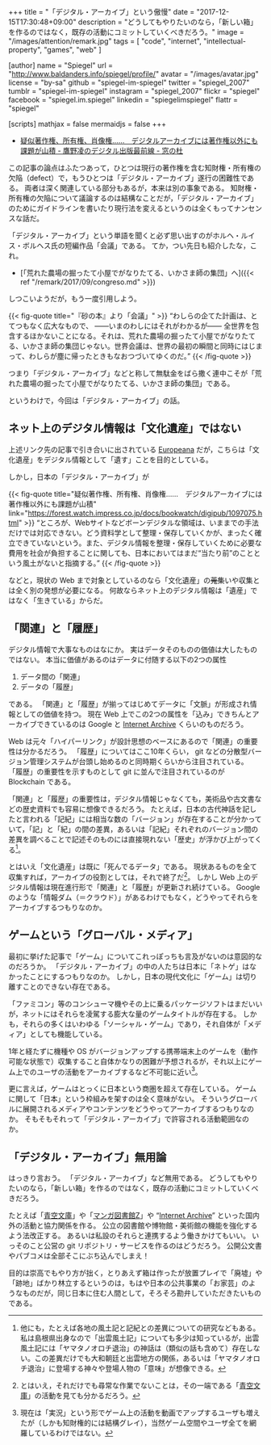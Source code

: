 +++
title = "「デジタル・アーカイブ」という傲慢"
date =  "2017-12-15T17:30:48+09:00"
description = "どうしてもやりたいのなら，「新しい箱」を作るのではなく，既存の活動にコミットしていくべきだろう。"
image = "/images/attention/remark.jpg"
tags        = [ "code", "internet", "intellectual-property", "games", "web" ]

[author]
  name      = "Spiegel"
  url       = "http://www.baldanders.info/spiegel/profile/"
  avatar    = "/images/avatar.jpg"
  license   = "by-sa"
  github    = "spiegel-im-spiegel"
  twitter   = "spiegel_2007"
  tumblr    = "spiegel-im-spiegel"
  instagram = "spiegel_2007"
  flickr    = "spiegel"
  facebook  = "spiegel.im.spiegel"
  linkedin  = "spiegelimspiegel"
  flattr    = "spiegel"

[scripts]
  mathjax = false
  mermaidjs = false
+++

- [疑似著作権、所有権、肖像権……　デジタルアーカイブには著作権以外にも課題が山積 - 鷹野凌のデジタル出版最前線 - 窓の杜](https://forest.watch.impress.co.jp/docs/bookwatch/digipub/1097075.html)

この記事の論点はふたつあって，ひとつは現行の著作権を含む知財権・所有権の欠陥（defect）で，もうひとつは「デジタル・アーカイブ」遂行の困難性である。
両者は深く関連している部分もあるが，本来は別の事象である。
知財権・所有権の欠陥について議論するのは結構なことだが，「デジタル・アーカイブ」のためにガイドラインを書いたり現行法を変えるというのは全くもってナンセンスな話だ。

「デジタル・アーカイブ」という単語を聞くと必ず思い出すのがホルヘ・ルイス・ボルヘス氏の短編作品「会議」である。
てか，つい先日も紹介したな，これ。

- [「荒れた農場の掘ったて小屋でがなりたてる、いかさま師の集団」へ]({{< ref "/remark/2017/09/congreso.md" >}})

しつこいようだが，もう一度引用しよう。

{{< fig-quote  title="『砂の本』より「会議」" >}}
<q>わしらの企てた計画は、とてつもなく広大なもので、 ――いまのわしにはそれがわかるが―― 全世界を包含するほかないことになる。それは、荒れた農場の掘ったて小屋でがなりたてる、いかさま師の集団じゃない。世界会議は、世界の最初の瞬間と同時にはじまって、わしらが塵に帰ったときもなおつづいてゆくのだ。</q>
{{< /fig-quote >}}

つまり「デジタル・アーカイブ」などと称して無駄金をばら撒く連中こそが「荒れた農場の掘ったて小屋でがなりたてる、いかさま師の集団」である。

というわけで，今回は「デジタル・アーカイブ」の話。

## ネット上のデジタル情報は「文化遺産」ではない

上述リンク先の記事で引き合いに出されている [Europeana](https://www.europeana.eu/ "Europeana Collections") だが，こちらは「文化遺産」をデジタル情報として「遺す」ことを目的としている。

しかし，日本の「デジタル・アーカイブ」が

{{< fig-quote title="疑似著作権、所有権、肖像権……　デジタルアーカイブには著作権以外にも課題が山積" link="https://forest.watch.impress.co.jp/docs/bookwatch/digipub/1097075.html" >}}
<q>ところが、Webサイトなどボーンデジタルな領域は、いままでの手法だけでは対応できない。どう資料学として整理・保存していくかが、まったく確立できていないという。また、デジタル情報を整理・保存していくために必要な費用を社会が負担することに関しても、日本においてはまだ“当たり前”のことという風土がないと指摘する。</q>
{{< /fig-quote >}}

などと，現状の Web まで対象としているのなら「文化遺産」の~~蒐集~~いや収集とは全く別の発想が必要になる。
何故ならネット上のデジタル情報は「遺産」ではなく「生きている」からだ。

## 「関連」と「履歴」

デジタル情報で大事なものはなにか。
実はデータそのものの価値は大したものではない。
本当に価値があるのはデータに付随する以下の2つの属性

1. データ間の「関連」
2. データの「履歴」

である。
「関連」と「履歴」が揃ってはじめてデータに「文脈」が形成され情報としての価値を持つ。
現在 Web 上でこの2つの属性を「込み」できちんとアーカイブできているのは Google と [Internet Archive] くらいのものだろう。

Web は元々「ハイパーリンク」が設計思想のベースにあるので「関連」の重要性は分かるだろう。
「履歴」についてはここ10年くらい， git などの分散型バージョン管理システムが台頭し始めるのと同時期くらいから注目されている。
「履歴」の重要性を示すものとして git に並んで注目されているのが Blockchain である。

「関連」と「履歴」の重要性は，デジタル情報じゃなくても，美術品や古文書などの歴史資料でも容易に想像できるだろう。
たとえば，日本の古代神話を記したと言われる「記紀」には相当な数の「バージョン」が存在することが分かっていて，「記」と「紀」の間の差異，あるいは「記紀」それぞれのバージョン間の差異を調べることで記述そのものには直接現れない「歴史」が浮かび上がってくる[^myth1]。

[^myth1]: 他にも，たとえば各地の風土記と記紀との差異についての研究などもある。私は島根県出身なので「出雲風土記」についても多少は知っているが，出雲風土記には「ヤマタノオロチ退治」の神話は（類似の話も含めて）存在しない。この差異だけでも大和朝廷と出雲地方の関係，あるいは「ヤマタノオロチ退治」に登場する神々や登場人物の「意味」が想像できる。

とはいえ「文化遺産」は既に「死んでるデータ」である。
現状あるものを全て収集すれば，アーカイブの役割としては，それで終了だ[^ao1]。
しかし Web 上のデジタル情報は現在進行形で「関連」と「履歴」が更新され続けている。
Google のような「情報ダム（＝クラウド）」があるわけでもなく，どうやってそれらをアーカイブするつもりなのか。

[^ao1]: とはいえ，それだけでも尋常な作業でないことは，その一端である「[青空文庫]」の活動を見ても分かるだろう。

## ゲームという「グローバル・メディア」

最初に挙げた記事で「ゲーム」についてこれっぽっちも言及がないのは意図的なのだろうか。
「デジタル・アーカイブ」の中の人たちは日本に「ネトゲ」はなかったことにするつもりなのか。
しかし，日本の現代文化に「ゲーム」は切り離すことのできない存在である。

「ファミコン」等のコンシューマ機やその上に乗るパッケージソフトはまだいいが，ネットにはそれらを凌駕する膨大な量のゲームタイトルが存在する。
しかも，それらの多くはいわゆる「ソーシャル・ゲーム」であり，それ自体が「メディア」としても機能している。

1年と経たずに機種や OS がバージョンアップする携帯端末上のゲームを（動作可能な状態で）収集すること自体かなりの困難が予想されるが，それ以上にゲーム上でのユーザの活動をアーカイブするなど不可能に近い[^game1]。

[^game1]: 現在は「実況」という形でゲーム上の活動を動画でアップするユーザも増えたが（しかも知財権的には結構グレイ），当然ゲーム空間やユーザ全てを網羅しているわけではない。

更に言えば，ゲームはとっくに日本という商圏を超えて存在している。
ゲームに関して「日本」という枠組みを架すのは全く意味がない。
そういうグローバルに展開されるメディアやコンテンツをどうやってアーカイブするつもりなのか。
そもそもそれって「デジタル・アーカイブ」で許容される活動範囲なのか。

## 「デジタル・アーカイブ」無用論

はっきり言おう。
「デジタル・アーカイブ」など無用である。
どうしてもやりたいのなら，「新しい箱」を作るのではなく，既存の活動にコミットしていくべきだろう。

たとえば「[青空文庫]」や「[マンガ図書館Z]」や “[Internet Archive]” といった国内外の活動と協力関係を作る。
公立の図書館や博物館・美術館の機能を強化するよう法改正する。
あるいは私設のそれらと連携するよう働きかけてもいい。
いっそのこと公営の git リポジトリ・サービスを作るのはどうだろう。
公開公文書やパブコメは全部そこにぶち込んでしまえ！

目的は崇高でもやり方が拙く，とりあえず箱は作ったが放置プレイで「廃墟」や「跡地」ばかり林立するというのは，もはや日本の公共事業の「お家芸」のようなものだが，同じ日本に住む人間として，そろそろ勘弁していただきたいものである。

[Internet Archive]: https://archive.org/ "Internet Archive: Digital Library of Free Books, Movies, Music & Wayback Machine"
[青空文庫]: http://www.aozora.gr.jp/ "青空文庫 Aozora Bunko"
[マンガ図書館Z]: https://www.mangaz.com/ "マンガ図書館Z - 無料で漫画が全巻読み放題！"

<!-- eof -->
